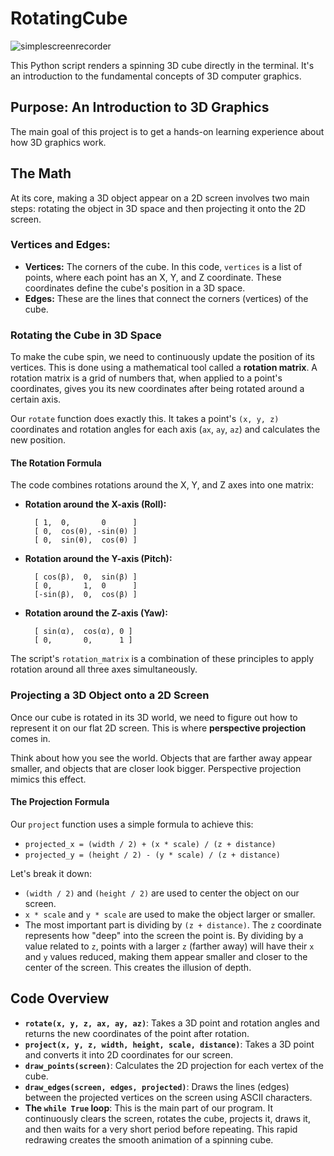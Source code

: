 # RotatingCube

![simplescreenrecorder](https://github.com/user-attachments/assets/8b0a76e5-27aa-4e2e-aa92-988778eeb80e)

This Python script renders a spinning 3D cube directly in the terminal. It's an introduction to the fundamental concepts of 3D computer graphics.

## Purpose: An Introduction to 3D Graphics

The main goal of this project is to get a hands-on learning experience about how 3D graphics work.

## The Math

At its core, making a 3D object appear on a 2D screen involves two main steps: rotating the object in 3D space and then projecting it onto the 2D screen.

### Vertices and Edges: 

*   **Vertices:** The corners of the cube. In this code, `vertices` is a list of points, where each point has an X, Y, and Z coordinate. These coordinates define the cube's position in a 3D space.
*   **Edges:** These are the lines that connect the corners (vertices) of the cube.

### Rotating the Cube in 3D Space

To make the cube spin, we need to continuously update the position of its vertices. This is done using a mathematical tool called a **rotation matrix**. A rotation matrix is a grid of numbers that, when applied to a point's coordinates, gives you its new coordinates after being rotated around a certain axis.

Our `rotate` function does exactly this. It takes a point's `(x, y, z)` coordinates and rotation angles for each axis (`ax`, `ay`, `az`) and calculates the new position.

#### The Rotation Formula

The code combines rotations around the X, Y, and Z axes into one matrix:

*   **Rotation around the X-axis (Roll):**
    ```
      [ 1,  0,       0      ]
      [ 0,  cos(θ), -sin(θ) ]
      [ 0,  sin(θ),  cos(θ) ]
    ```
*   **Rotation around the Y-axis (Pitch):**
    ```
      [ cos(β),  0,  sin(β) ]
      [ 0,       1,  0      ]
      [-sin(β),  0,  cos(β) ]
    ```
*   **Rotation around the Z-axis (Yaw):**
    ```      [ cos(α), -sin(α), 0 ]
      [ sin(α),  cos(α), 0 ]
      [ 0,       0,      1 ]
    ```
The script's `rotation_matrix` is a combination of these principles to apply rotation around all three axes simultaneously.

### Projecting a 3D Object onto a 2D Screen

Once our cube is rotated in its 3D world, we need to figure out how to represent it on our flat 2D screen. This is where **perspective projection** comes in.

Think about how you see the world. Objects that are farther away appear smaller, and objects that are closer look bigger. Perspective projection mimics this effect.

#### The Projection Formula

Our `project` function uses a simple formula to achieve this:

*   `projected_x = (width / 2) + (x * scale) / (z + distance)`
*   `projected_y = (height / 2) - (y * scale) / (z + distance)`

Let's break it down:

*   `(width / 2)` and `(height / 2)` are used to center the object on our screen.
*   `x * scale` and `y * scale` are used to make the object larger or smaller.
*   The most important part is dividing by `(z + distance)`. The `z` coordinate represents how "deep" into the screen the point is. By dividing by a value related to `z`, points with a larger `z` (farther away) will have their `x` and `y` values reduced, making them appear smaller and closer to the center of the screen. This creates the illusion of depth.

## Code Overview

*   **`rotate(x, y, z, ax, ay, az)`**: Takes a 3D point and rotation angles and returns the new coordinates of the point after rotation.
*   **`project(x, y, z, width, height, scale, distance)`**: Takes a 3D point and converts it into 2D coordinates for our screen.
*   **`draw_points(screen)`**: Calculates the 2D projection for each vertex of the cube.
*   **`draw_edges(screen, edges, projected)`**: Draws the lines (edges) between the projected vertices on the screen using ASCII characters.
*   **The `while True` loop**: This is the main part of our program. It continuously clears the screen, rotates the cube, projects it, draws it, and then waits for a very short period before repeating. This rapid redrawing creates the smooth animation of a spinning cube.
